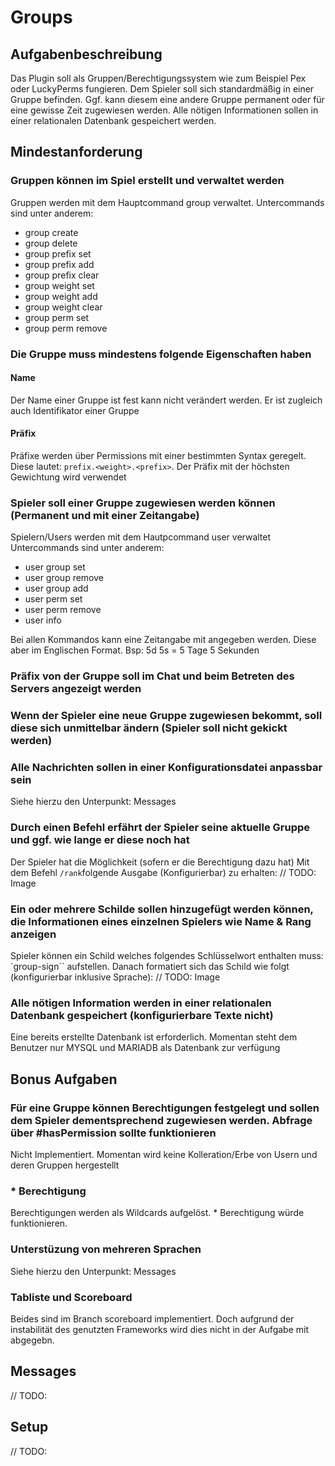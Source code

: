 # Groups

## Aufgabenbeschreibung
Das Plugin soll als Gruppen/Berechtigungssystem wie zum Beispiel Pex oder LuckyPerms fungieren. Dem Spieler soll sich standardmäßig in einer Gruppe befinden. Ggf. kann diesem eine andere Gruppe permanent oder für eine gewisse Zeit zugewiesen werden. Alle nötigen Informationen sollen in einer relationalen Datenbank gespeichert werden.

## Mindestanforderung

### Gruppen können im Spiel erstellt und verwaltet werden
Gruppen werden mit dem Hauptcommand group verwaltet.
Untercommands sind unter anderem:
- group create
- group delete
- group prefix set
- group prefix add
- group prefix clear
- group weight set
- group weight add
- group weight clear
- group perm set
- group perm remove

### Die Gruppe muss mindestens folgende Eigenschaften haben
#### Name
Der Name einer Gruppe ist fest kann nicht verändert werden. Er ist zugleich auch
Identifikator einer Gruppe

#### Präfix
Präfixe werden über Permissions mit einer bestimmten Syntax geregelt.
Diese lautet: `prefix.<weight>.<prefix>`. Der Präfix mit der höchsten Gewichtung wird verwendet

### Spieler soll einer Gruppe zugewiesen werden können (Permanent und mit einer Zeitangabe)
Spielern/Users werden mit dem Hautpcommand user verwaltet
Untercommands sind unter anderem:
- user group set
- user group remove
- user group add
- user perm set
- user perm remove
- user info

Bei allen Kommandos kann eine Zeitangabe mit angegeben werden. Diese
aber im Englischen Format. Bsp: 5d 5s = 5 Tage 5 Sekunden

### Präfix von der Gruppe soll im Chat und beim Betreten des Servers angezeigt werden
### Wenn der Spieler eine neue Gruppe zugewiesen bekommt, soll diese sich unmittelbar ändern (Spieler soll nicht gekickt werden)
### Alle Nachrichten sollen in einer Konfigurationsdatei anpassbar sein
Siehe hierzu den Unterpunkt: Messages

### Durch einen Befehl erfährt der Spieler seine aktuelle Gruppe und ggf. wie lange er diese noch hat
Der Spieler hat die Möglichkeit (sofern er die Berechtigung dazu hat)
Mit dem Befehl `/rank`folgende Ausgabe (Konfigurierbar) zu erhalten:
// TODO: Image

### Ein oder mehrere Schilde sollen hinzugefügt werden können, die Informationen eines einzelnen Spielers wie Name & Rang anzeigen
Spieler können ein Schild welches folgendes Schlüsselwort enthalten muss: `group-sign``
aufstellen. Danach formatiert sich das Schild wie folgt (konfigurierbar inklusive Sprache):
// TODO: Image

### Alle nötigen Information werden in einer relationalen Datenbank gespeichert (konfigurierbare Texte nicht)
Eine bereits erstellte Datenbank ist erforderlich. Momentan steht dem Benutzer nur MYSQL und MARIADB als Datenbank zur verfügung

## Bonus Aufgaben
### Für eine Gruppe können Berechtigungen festgelegt und sollen dem Spieler dementsprechend zugewiesen werden. Abfrage über #hasPermission sollte funktionieren
Nicht Implementiert. Momentan wird keine Kolleration/Erbe von Usern und deren Gruppen hergestellt

### * Berechtigung
Berechtigungen werden als Wildcards aufgelöst. * Berechtigung würde funktionieren.

### Unterstüzung von mehreren Sprachen
Siehe hierzu den Unterpunkt: Messages

### Tabliste und Scoreboard
Beides sind im Branch scoreboard implementiert. Doch aufgrund der instabilität des genutzten Frameworks
wird dies nicht in der Aufgabe mit abgegebn.

## Messages
// TODO: 

## Setup
// TODO:
